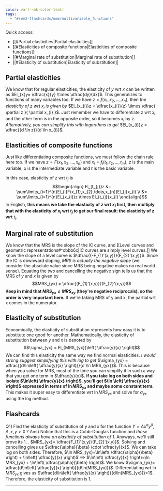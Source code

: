 ```yaml
---
color: var(--mk-color-teal)
tags:
  - "#sem2-flashcards/mme/multivariable_functions"
---
```

Quick access:
- [[#Partial elasticities|Partial elasticities]]
- [[#Elasticities of composite functions|Elasticities of composite functions]]
- [[#Marginal rate of substitution|Marginal rate of substitution]]
- [[#Elasticity of substitution|Elasticity of substitution]]

## Partial elasticities
We know that for regular elasticities, the elasticity of $y$ wrt $x$ can be written as $El_{x}y= \dfrac{x}{y} \times \dfrac{dy}{dx}$. This generalizes to functions of many variables too. If we have $z=f(x_{1},x_{2},\dots,x_{n})$, then *the elasticity of $z$ wrt $x_{i}$ is given by* $El_{x_{i}}z = \dfrac{x_{i}}{z} \times \dfrac{ \partial z }{ \partial x_{i} }$. Just remember we have to differentiate $z$ wrt $x_{i}$ and the other term is in the opposite order, so it becomes $x_{i}$ by $z$. *Alternatively, you can simplify this with logarithms to get* $El_{x_{i}}z = \dfrac{{d \ln z}}{d \ln x_{i}}$.

## Elasticities of composite functions
Just like differentiating composite functions, we must follow the chain rule here too. If we have $z=F(x_{1},x_{2},\dots,x_{n})$ and $x_{i}=f_{i}(t_{1},t_{2},\dots,t_{m})$, $z$ is the main variable, $x$ is the intermediate variable and $t$ is the basic variable.

In this case, elasticity of $z$ wrt $t_{j}$ is $$\begin{align}
El_{t_{j}}z &= \sum\limits_{i=1}^{n}El_{i}F(x_{1},x_{2},\dots,x_{n})El_{j}x_{i} \\
&= \sum\limits_{i=1}^{n}El_{x_{i}}z \times El_{t_{j}}x_{i}
\end{align}$$
In English, **this means we take the elasticity of $z$ wrt $x_{i}$ first, then multiply that with the elasticity of $x_{i}$ wrt $t_{j}$ to get our final result: the elasticity of $z$ wrt** $t_{j}$.

## Marginal rate of substitution
We know that the MRS is the slope of the IC curve, and [[Level curves and geometric representations#^cbbb6c|IC curves are simply level curves.]] We know the slope of a level curve is $\dfrac{{-F_{1}'(x,y)}}{F_{2}'(x,y)}$. Since the IC is downward sloping, *MRS is actually the negative slope* (we consider the absolute value since MRS being negative makes no real world sense). Equating the two and cancelling the negative sign tells us that the MRS of $y$ and $x$ is given by
$$MRS_{yx} = \dfrac{{F_{1}'(x,y)}}{F_{2}'(x,y)}$$
**Keep in mind that $MRS_{yx}\ne MRS_{xy}$ (they're negative reciprocals), so the order is very important here.** If we're taking MRS of y and x, the partial wrt x comes in the numerator.

## Elasticity of substitution
Economically, the elasticity of substitution represents how easy it is to substitute one good for another. Mathematically, the elasticity of substitution between $y$ and $x$ is denoted by
$$\sigma_{yx} = El_{MRS_{yx}}\left( \dfrac{y}{x} \right)$$
We can find this elasticity the same way we find normal elasticities. *I would strong suggest simplifying this with log to get* $\sigma_{yx} = \dfrac{{d\ln\left( \dfrac{y}{x} \right)}}{d \ln MRS_{yx}}$. This is because when you solve for MRS, most of the time you can simplify it in such a way that you get one term in $\dfrac{y}{x}$. **If you take log on both sides and isolate $\ln\left( \dfrac{y}{x} \right)$**, **you'll get $\ln \left( \dfrac{y}{x} \right)$ expressed in terms of $\ln MRS_{yx}$ and maybe some constant term.** This makes it super easy to differentiate wrt $\ln MRS_{yx}$ and solve for $\sigma_{yx}$ using the log method.


## Flashcards
Q1) Find the elasticity of substitution of y and x for the function $Y= Ax^{\alpha}y^{\beta}$, $A,x,y > 0$
?
Ans) Notice that this is a Cobb-Douglas function and *these functions always have an elasticity of substitution of 1.* Anyways, we'll still prove its 1.
.
$MRS_{yx}= \dfrac{F_{1}'(x,y)}{F_{2}'(x,y)}$. Solving and cancelling gives us $\dfrac{\alpha}{\beta} \cdot \dfrac{y}{x}$.
We can take log on both sides. Therefore, $\ln MRS_{yx}=\ln\left( \dfrac{\alpha}{\beta} \right) + \ln\left( \dfrac{y}{x} \right)$ $\implies$ $\ln\left( \dfrac{y}{x} \right)=\ln MRS_{yx} + \ln\left( \dfrac{\alpha}{\beta} \right)$.
We know $\sigma_{yx}= \dfrac{d\ln\left( \dfrac{y}{x} \right)}{d\ln(MRS_{yx})}$. Differentiating wrt $\ln MRS_{yx}$ gives us $\dfrac{d\ln\left( \dfrac{y}{x} \right)}{d\ln(MRS_{yx})}=1$. Therefore, the elasticity of substitution is 1.
<div style='border-top: 1px solid; width: 100%; margin-top:3px; margin-bottom: 0px;'></div>
